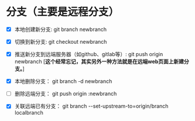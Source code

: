 # 分支（主要是远程分支）
- [x] 本地创建新分支: git branch newbranch  
- [x] 切换到新分支: git checkout newbranch  
- [x] 推送新分支到远端服务器（如github、gitlab等）: git push origin newbranch [**这个经常忘记，其实另外一种方法就是在远端web页面上新建分支。**]   
- [x] 本地删除分支： git branch -d newbranch
- [ ] 删除远端分支： git push origin :newbranch
- [x] 关联远端已有分支： git branch --set-upstream-to=origin/branch localbranch

